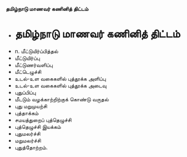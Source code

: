 **தமிழ்நாடு மாணவர் கணினித் திட்டம்**
- # தமிழ்நாடு மாணவர் கணினித் திட்டம்
- n. மீட்டுயிர்ப்பித்தல்
- மீட்டுயிர்ப்பு
- மீட்டுணர்வளிப்பு
- மீட்டெழுச்சி
- உடல்-உள வகைகளில் புத்தூக்க அளிப்பு
- உடல்-உள வகைகளில் புத்தூக்க அடைவு
- புதுப்பிப்பு
- மீடடும் வழக்காற்றிற்குக் கொண்டு வருதல்
- புது மறுமுயற்சி
- புத்தாக்கம்
- சமயத்துறைப் புத்தெழுச்சி
- புத்தெழுச்சி இயக்கம்
- புதுமலர்ச்சி
- மறுமலர்ச்சி
- புதுத்தோற்றம்.

